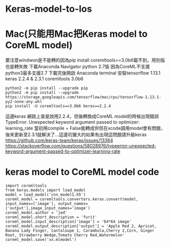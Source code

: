 # Keras-model-to-Ios

# Mac(只能用Mac把Keras model to CoreML model)
要注意windwon是不能轉的因為pip install coremltools==3.0b6載不到，用別版也是轉失敗
下載Anaconda Navigator python 2.7版
因為CoreML不支援python3最多支援2.7
下載完後開啟 Anaconda terminal
安裝tensorflow 1.13.1 keras 2.2.4 & 2.3.1 coremltools 3.0b6

    python2 -m pip install --upgrade pip
    python2 -m pip install --upgrade https://storage.googleapis.com/tensorflow/mac/cpu/tensorflow-1.13.1-py2-none-any.whl
    pip install -U coremltools==3.0b6 keras==2.2.4
    
這邊keras 網路上查是說用2.2.4，但後轉換成CoreML model的時候出現錯誤
TypeError: Unexpected keyword argument passed to optimizer: learning_rate
當初用compile = False能轉成供但在xcode調用model會有問題，後來更新至2.3.1就解決了...這邊坑蠻大的如果有出現這問題請升級keras
https://github.com/keras-team/keras/issues/13364
https://stackoverflow.com/questions/58028976/typeerror-unexpected-keyword-argument-passed-to-optimizer-learning-rate
# keras model to CoreML model code
    import coremltools
    from keras.models import load_model
    model = load_model('cnn_model1.h5')
    coreml_model = coremltools.converters.keras.convert(model, input_names=['image'], output_names=['output'],image_input_names='image')
    coreml_model.author = 'jed'
    coreml_model.short_description = 'furit'
    coreml_model.input_description['image'] = '64*64 image'
    coreml_model.output_description['output'] = 'Apple Red 2, Apricot, Banana Lady Finger, Cantaloupe 1, Carambula,Cherry 2,Corn, Ginger   Root, Strawberry Wedge,Tomato Cherry Red,Watermelon'
    coreml_model.save('xx.mlmodel')

